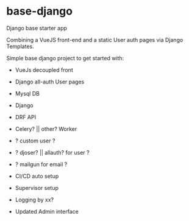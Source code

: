 # base-django
Django base starter app

Combining a VueJS front-end and a static User auth pages via Django Templates.

Simple base django project to get started with:
- VueJs decoupled front
- Django all-auth User pages
- Mysql DB
- Django
- DRF API
- Celery? || other? Worker 

- ? custom user ?
- ? djoser? || allauth? for user ?
- ? mailgun for email ?

- CI/CD auto setup
- Supervisor setup

- Logging by xx?

- Updated Admin interface
